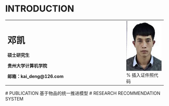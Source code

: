 # INTRODUCTION
<table border="0">
  <tr>
    <td width="75%">
      <h1>邓凯</h1>
      <p><b>硕士研究生</b></p>
      <p><b>贵州大学计算机学院</b></p>
      <p><b>邮箱：kai_deng@126.com</b></p>
    </td>
    <td width="25%">
      <img src="/02.jpg" width="100%">      % 插入证件照代码
    </td>
  </tr>
</table>
# PUBLICATION
基于物品的统一推进模型
# RESEARCH
RECOMMENDATION SYSTEM

